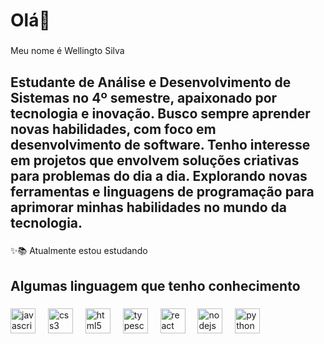 <h1 align="left">Olá👋 </h1>

###

<p align="left">Meu nome é Wellingto Silva</p>

###

<h2 align="left">Estudante de Análise e Desenvolvimento de Sistemas no 4º semestre, apaixonado por tecnologia e inovação. Busco sempre aprender novas habilidades, com foco em desenvolvimento de software. Tenho interesse em projetos que envolvem soluções criativas para problemas do dia a dia. Explorando novas ferramentas e linguagens de programação para aprimorar minhas habilidades no mundo da tecnologia.</h2>

###

<p align="left">✨📚 Atualmente estou estudando</p>

###

<h2 align="left">Algumas linguagem que tenho conhecimento</h2>

###

<div align="left">
  <img src="https://cdn.jsdelivr.net/gh/devicons/devicon/icons/javascript/javascript-original.svg" height="40" alt="javascript logo"  />
  <img width="12" />
  <img src="https://cdn.jsdelivr.net/gh/devicons/devicon/icons/css3/css3-original.svg" height="40" alt="css3 logo"  />
  <img width="12" />
  <img src="https://cdn.jsdelivr.net/gh/devicons/devicon/icons/html5/html5-original.svg" height="40" alt="html5 logo"  />
  <img width="12" />
  <img src="https://cdn.jsdelivr.net/gh/devicons/devicon/icons/typescript/typescript-original.svg" height="40" alt="typescript logo"  />
  <img width="12" />
  <img src="https://cdn.jsdelivr.net/gh/devicons/devicon/icons/react/react-original.svg" height="40" alt="react logo"  />
  <img width="12" />
  <img src="https://cdn.jsdelivr.net/gh/devicons/devicon/icons/nodejs/nodejs-original.svg" height="40" alt="nodejs logo"  />
  <img width="12" />
  <img src="https://cdn.jsdelivr.net/gh/devicons/devicon/icons/python/python-original.svg" height="40" alt="python logo"  />
  <img width="12" />
</div>

###
